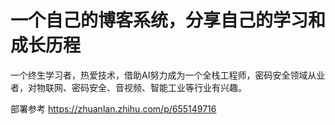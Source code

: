 # 一个自己的博客系统，分享自己的学习和成长历程

一个终生学习者，热爱技术，借助AI努力成为一个全栈工程师，密码安全领域从业者，对物联网、密码安全、音视频、智能工业等行业有兴趣。

部署参考 <https://zhuanlan.zhihu.com/p/655149716>
